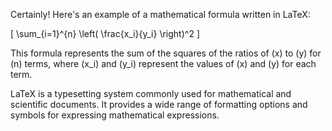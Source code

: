 Certainly! Here's an example of a mathematical formula written in LaTeX:

\[
\sum_{i=1}^{n} \left( \frac{x_i}{y_i} \right)^2
\]
    
This formula represents the sum of the squares of the ratios of \(x\) to \(y\) for \(n\) terms, where \(x_i\) and \(y_i\) represent the values of \(x\) and \(y\) for each term.

LaTeX is a typesetting system commonly used for mathematical and scientific documents. It provides a wide range of formatting options and symbols for expressing mathematical expressions.